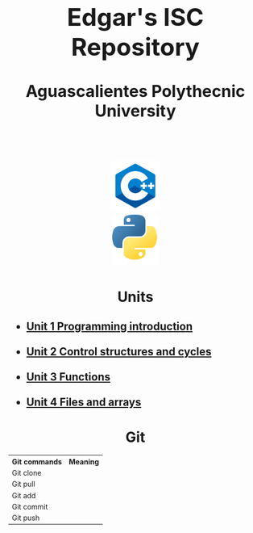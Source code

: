 <h1 align="center"><FONT SIZE = 7 ><strong>
    Edgar's ISC Repository
</strong></FONT SIZE></h1>

<h1 align="center"><FONT SIZE = 6 ><strong>
    Aguascalientes Polythecnic University
<h1>
</strong></FONT SIZE></h1>
<div align ="center">
<img alt="c++" height="100" src="img/../U1/img/c++_logo.png"/>
</div>
<div align ="Center">
<img alt="python" height="100" src="img/../U1/img/python_logo.png"/>
</div>
</h>

<h1 align="center"><strong>
        Units
</strong></h1>

<h2><strong><ul>
    <li><a href = "https://github.com/UP210614/UP210614_CPP/tree/main/U1">
      Unit 1 Programming introduction
    </a></li>
    <br>
    <li><a href = "https://github.com/UP210614/UP210614_CPP/tree/main/U2">
      Unit 2 Control structures and cycles	
    </a></li>
    <br>
    <li><a href = "">Unit 3 Functions	</a></li>
    <br>
    <li><a href = "">Unit 4 Files and arrays</a></li>
</ul>
</strong>
</h2>
<h1>
<h1 align="center"><strong>
        Git 
</strong></h1>
<div>

  <table>
    <tr> 
      <th>Git commands</th>
      <th>Meaning</th>
    </tr>
     <tr> 
      <td>Git clone</td>
      <td></td>
    </tr>
    </tr>
     <tr> 
      <td>Git pull</td>
      <td></td>
    </tr>
    </tr>
     <tr> 
      <td>Git add</td>
      <td></td>
    </tr>
    </tr>
     <tr> 
      <td>Git commit</td>
      <td></td>
      </tr>
     <tr> 
      <td>Git push</td>
      <td></td>
    </tr>
    </tr>
  </table>

</div>